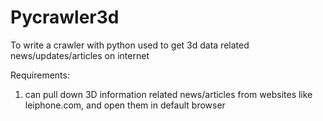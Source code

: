 # Pycrawler3d
To write a crawler with python used to get 3d data related news/updates/articles on internet

Requirements:
1. can pull down 3D information related news/articles from websites like leiphone.com, and open them in default browser




